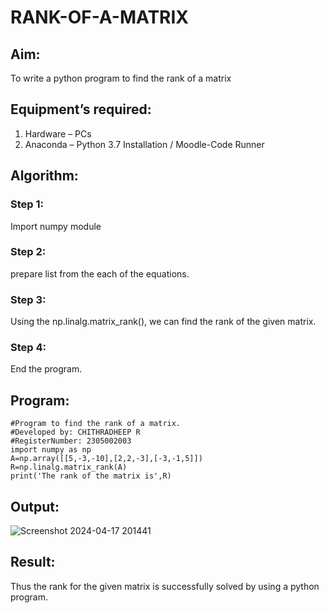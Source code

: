 # RANK-OF-A-MATRIX
## Aim:
To write a python program to find the rank of a matrix
## Equipment’s required:
1. 	Hardware – PCs
2. 	Anaconda – Python 3.7 Installation / Moodle-Code Runner
## Algorithm:
### Step 1: 
Import numpy module 

### Step 2: 
prepare list from the each of the equations.

### Step 3: 
Using the np.linalg.matrix_rank(), we can find the rank of the given matrix.
### Step 4:
End the program.

## Program:
```
#Program to find the rank of a matrix.
#Developed by: CHITHRADHEEP R
#RegisterNumber: 2305002003
import numpy as np
A=np.array([[5,-3,-10],[2,2,-3],[-3,-1,5]])
R=np.linalg.matrix_rank(A)
print('The rank of the matrix is',R)
```

## Output:
![Screenshot 2024-04-17 201441](https://github.com/Chithradheep/RANK-OF-A-MATRIX/assets/155504933/2e072b46-499f-4c7c-9b74-046e4d70ae86)


## Result:
Thus the rank for the given matrix is successfully solved by  using a python program.
